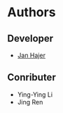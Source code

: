 # Authors

## Developer

* [Jan Hajer](mailto:jan@hajer.com)

## Conributer

* Ying-Ying Li
* Jing Ren

